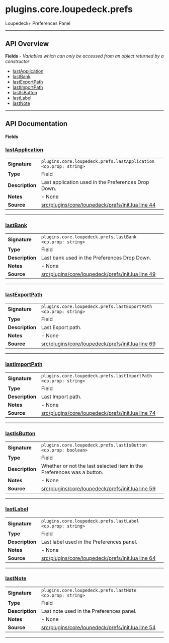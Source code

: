 # plugins.core.loupedeck.prefs

Loupedeck+ Preferences Panel

---

## API Overview
**Fields** - _Variables which can only be accessed from an object returned by a constructor_
 * [lastApplication](#lastapplication)
 * [lastBank](#lastbank)
 * [lastExportPath](#lastexportpath)
 * [lastImportPath](#lastimportpath)
 * [lastIsButton](#lastisbutton)
 * [lastLabel](#lastlabel)
 * [lastNote](#lastnote)


---

## API Documentation

#### Fields


### [lastApplication](#lastapplication)

|                                             |                                                                                     |
| --------------------------------------------|-------------------------------------------------------------------------------------|
| **Signature**                               | `plugins.core.loupedeck.prefs.lastApplication <cp.prop: string>`                                                                    |
| **Type**                                    | Field                                                                     |
| **Description**                             | Last application used in the Preferences Drop Down.                                                                     |
| **Notes**                                   | - None |
| **Source**                                  | [src/plugins/core/loupedeck/prefs/init.lua line 44](https://github.com/CommandPost/CommandPost/blob/develop/src/plugins/core/loupedeck/prefs/init.lua#L44) |

---


### [lastBank](#lastbank)

|                                             |                                                                                     |
| --------------------------------------------|-------------------------------------------------------------------------------------|
| **Signature**                               | `plugins.core.loupedeck.prefs.lastBank <cp.prop: string>`                                                                    |
| **Type**                                    | Field                                                                     |
| **Description**                             | Last bank used in the Preferences Drop Down.                                                                     |
| **Notes**                                   | - None |
| **Source**                                  | [src/plugins/core/loupedeck/prefs/init.lua line 49](https://github.com/CommandPost/CommandPost/blob/develop/src/plugins/core/loupedeck/prefs/init.lua#L49) |

---


### [lastExportPath](#lastexportpath)

|                                             |                                                                                     |
| --------------------------------------------|-------------------------------------------------------------------------------------|
| **Signature**                               | `plugins.core.loupedeck.prefs.lastExportPath <cp.prop: string>`                                                                    |
| **Type**                                    | Field                                                                     |
| **Description**                             | Last Export path.                                                                     |
| **Notes**                                   | - None |
| **Source**                                  | [src/plugins/core/loupedeck/prefs/init.lua line 69](https://github.com/CommandPost/CommandPost/blob/develop/src/plugins/core/loupedeck/prefs/init.lua#L69) |

---


### [lastImportPath](#lastimportpath)

|                                             |                                                                                     |
| --------------------------------------------|-------------------------------------------------------------------------------------|
| **Signature**                               | `plugins.core.loupedeck.prefs.lastImportPath <cp.prop: string>`                                                                    |
| **Type**                                    | Field                                                                     |
| **Description**                             | Last Import path.                                                                     |
| **Notes**                                   | - None |
| **Source**                                  | [src/plugins/core/loupedeck/prefs/init.lua line 74](https://github.com/CommandPost/CommandPost/blob/develop/src/plugins/core/loupedeck/prefs/init.lua#L74) |

---


### [lastIsButton](#lastisbutton)

|                                             |                                                                                     |
| --------------------------------------------|-------------------------------------------------------------------------------------|
| **Signature**                               | `plugins.core.loupedeck.prefs.lastIsButton <cp.prop: boolean>`                                                                    |
| **Type**                                    | Field                                                                     |
| **Description**                             | Whether or not the last selected item in the Preferences was a button.                                                                     |
| **Notes**                                   | - None |
| **Source**                                  | [src/plugins/core/loupedeck/prefs/init.lua line 59](https://github.com/CommandPost/CommandPost/blob/develop/src/plugins/core/loupedeck/prefs/init.lua#L59) |

---


### [lastLabel](#lastlabel)

|                                             |                                                                                     |
| --------------------------------------------|-------------------------------------------------------------------------------------|
| **Signature**                               | `plugins.core.loupedeck.prefs.lastLabel <cp.prop: string>`                                                                    |
| **Type**                                    | Field                                                                     |
| **Description**                             | Last label used in the Preferences panel.                                                                     |
| **Notes**                                   | - None |
| **Source**                                  | [src/plugins/core/loupedeck/prefs/init.lua line 64](https://github.com/CommandPost/CommandPost/blob/develop/src/plugins/core/loupedeck/prefs/init.lua#L64) |

---


### [lastNote](#lastnote)

|                                             |                                                                                     |
| --------------------------------------------|-------------------------------------------------------------------------------------|
| **Signature**                               | `plugins.core.loupedeck.prefs.lastNote <cp.prop: string>`                                                                    |
| **Type**                                    | Field                                                                     |
| **Description**                             | Last note used in the Preferences panel.                                                                     |
| **Notes**                                   | - None |
| **Source**                                  | [src/plugins/core/loupedeck/prefs/init.lua line 54](https://github.com/CommandPost/CommandPost/blob/develop/src/plugins/core/loupedeck/prefs/init.lua#L54) |

---

